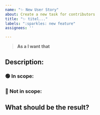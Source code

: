```yaml
---
name: "✨ New User Story"
about: Create a new task for contributors
title: "✨ titel..."
labels: ":sparkles: new feature"
assignees: ''

---
```


<!-- ⚠️ This template is only for contributors and the project organizers. If you want to add a new feature, please open a new feature request before - Thank you! -->

> **As a**
> **I want**
> **that**

## Description:

### 🟢 In scope:

### 🔴 Not in scope:

## What should be the result?
